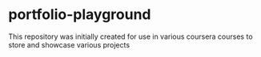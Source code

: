 # portfolio-playground
This repository was initially created for use in various coursera courses to store and showcase various projects
